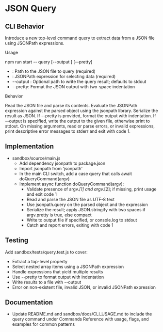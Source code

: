 # JSON Query

## CLI Behavior

Introduce a new top-level command query to extract data from a JSON file using JSONPath expressions.

Usage

npm run start -- query <jsonFile> <expression> [--output <file>] [--pretty]

- <jsonFile>: Path to the JSON file to query (required)
- <expression>: JSONPath expression for selecting data (required)
- --output <file>: Optional path to write the query result; defaults to stdout
- --pretty: Format the JSON output with two-space indentation

Behavior

Read the JSON file and parse its contents. Evaluate the JSONPath expression against the parsed object using the jsonpath library. Serialize the result as JSON. If --pretty is provided, format the output with indentation. If --output is specified, write the output to the given file, otherwise print to stdout. On missing arguments, read or parse errors, or invalid expressions, print descriptive error messages to stderr and exit with code 1.

## Implementation

- sandbox/source/main.js
  - Add dependency jsonpath to package.json
  - Import jsonpath from 'jsonpath'
  - In the main CLI switch, add a case query that calls await doQueryCommand(argv)
  - Implement async function doQueryCommand(argv):
    - Validate presence of argv._[1] and argv._[2]; if missing, print usage and exit code 1
    - Read and parse the JSON file as UTF-8 text
    - Use jsonpath.query on the parsed object and the expression
    - Serialize the result; apply JSON.stringify with two spaces if argv.pretty is true, else compact
    - Write to output file if specified, or console.log to stdout
    - Catch and report errors, exiting with code 1

## Testing

Add sandbox/tests/query.test.js to cover:

- Extract a top-level property
- Select nested array items using a JSONPath expression
- Handle expressions that yield multiple results
- Use --pretty to format output with indentation
- Write results to a file with --output
- Error on non-existent file, invalid JSON, or invalid JSONPath expression

## Documentation

- Update README.md and sandbox/docs/CLI_USAGE.md to include the query command under Commands Reference with usage, flags, and examples for common patterns